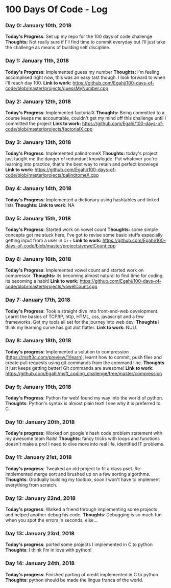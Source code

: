 # 100 Days Of Code - Log

### Day 0: January 10th, 2018

**Today's Progress**: Set up my repo for the 100 days of code challenge
**Thoughts:** Not really sure if I'll find time to commit everyday but I'll just take the challenge as means of building self discipline.


### Day 1: January 11th, 2018

**Today's Progress**: Implemented guess my number
**Thoughts:** I'm feeling accomplised right now, this was an easy tast though. I look forward to when I'll reach day 100. 
**Link to work:** https://github.com/Egahi/100-days-of-code/blob/master/projects/guessMyNumber.cpp


### Day 2: January 12th, 2018

**Today's Progress**: Implemented factorialX
**Thoughts:** Being committed to a course keeps me accountable, couldn't get my mind off this challenge until I committed the project
**Link to work:** https://github.com/Egahi/100-days-of-code/blob/master/projects/factorialX.cpp


### Day 3: January 13th, 2018

**Today's Progress**: Implemented palindromeX
**Thoughts:** today's project just taught me the danger of redundant knowlegde. Put whatever you're learning into practice, that's the best way to retain and perfect knowlege
**Link to work:** https://github.com/Egahi/100-days-of-code/blob/master/projects/palindromeX.cpp


### Day 4: January 14th, 2018

**Today's Progress**: Implemented a dictionary using hashtables and linked lists
**Thoughts:** 
**Link to work:** NA


### Day 5: January 15th, 2018

**Today's Progress**: Started work on vowel count
**Thoughts:** some simple concepts got me stuck here, I've got to revise some basic stuffs especially getting input from a user in c++
**Link to work:** https://github.com/Egahi/100-days-of-code/blob/master/projects/vowelCount.cpp


### Day 6: January 16th, 2018

**Today's Progress**: Implemented vowel count and started work on compressor.
**Thoughts:** its becoming almost natural to find time for coding, its becoming a habit!
**Link to work:** https://github.com/Egahi/100-days-of-code/blob/master/projects/vowelCount.cpp


### Day 7: January 17th, 2018

**Today's Progress**: Took a straight dive into front-end-web development. Learnt the basics of TCP/IP, http, HTML, css, javascript and a few frameworks. Got my tools all set for the journey into web dev.
**Thoughts** I think my learning curve has got alot flatter.
**Link to work:** NULL


### Day 8: January 18th, 2018
**Today's progress**: Implemented a solution to compression (https://msft3c.com/preview/1/learn), learnt how to commit, push files and create pull requests using git commands from the command line.
**Thoughts** It just keeps getting better! Git commands are awesome!
**Link to work:** https://github.com/Egahi/msft_coding_challenge/tree/master/compression


### Day 9; January 19th, 2018
**Today's Progress**: Python for web! found my way into the world of python.
**Thoughts**: Python's syntax is almost plain text! I see why it is preferred to C.


### Day 10: January 20th, 2018
**Today's progress**: Worked on google's hash code problem statement with my awesome team Rails!
**Thoughts**: fancy tricks with loops and functions doesn't make a pro! I need to dive more into real life, identified IT problems.


### Day 11: January 21st, 2018
**Today's progress**: Tweaked an old project to fit a class pset. Re-implemented merge sort and brushed up on a few sorting algorthms.
**Thoughts**: Gradually building my toolbox, soon I won't have to implement everything from scratch.


### Day 12: January 22nd, 2018
**Today's progress**: Walked a friend through implementing some projects and helped another debug his code.
**Thoughts**: Debugging is so much fun when you spot the errors in seconds, else...



### Day 13: January 23rd, 2018
**Today's progress**: ported some projects I implemented in C to python
**Thoughts**: I think I'm in love with python!



### Day 14: January 24th, 2018
**Today's progress**: Finished porting of credit implemented in C to python
**Thoughts**: python should be made the lingua franca of the world.
